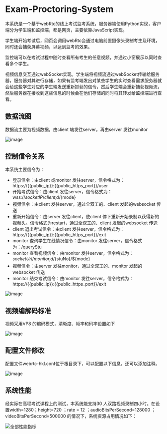 # Exam-Proctoring-System

本系统是一个基于webRtc的线上考试监考系统，服务器端使用Python实现，客户端分为学生端和监控端，都是网页，主要依靠JavaScript实现。

学生端开始考试后，网页会调用webRtc会通过电脑前置摄像头录制考生及环境，同时还会捕获屏幕视频，以达到监考的效果。

监控端可以在考试过程中随时查看所有考生的任意视频，并通过小窗展示以同时查看多个学生。

视频信息交互通过webSocket实现。学生端将视频流通过webSocket传输给服务器，服务器对其进行存储，如果有监考端发出对某些学生的实时查看需求服务器就会给这些学生对应的学生端发送重新抓获的信令，然后学生端会重新捕获视频流，然后服务器在接收到这些信息的时候会在他们存储的同时将其转发给监控端进行查看。

## 数据流图

数据流主要为视频数据，由client 端发往server，再由server 发往monitor

![image](https://user-images.githubusercontent.com/65942634/233391374-ccc43d83-4bce-4c43-aa21-719f8d341723.png)

## 控制信令关系

本系统主要信令为： 
* 登录信令：由client 或monitor 发往server，信令格式为：
  https://{{public_ip}}:{{public_https_port}}/user 
* 开始考试信令：由client 发往server，信令格式为：
  wss://${socketIP}/{{client_id}}/${mode} 
* 视频信令：由client 发往server，通过全双工的、client 发起的websocket 传送 
* 重新开始信令：由server 发往client，使client 停下重新开始录制以获得新的视频头。信令格式为restart，通过全双工的、client 发起的websocket 传送 
* client 退出考试信令：由client 发往server，信令格式为：
  https://{{public_ip}}:{{public_https_port}}/exit 
* monitor 查询学生在线情况信令：由monitor 发往server，信令格式为：/queryStu 
* monitor 查看视频信令：由monitor 发往server，信令格式为：
  ${socketUrl}/{{monitor_id}}/${stuNo}/${mode} 
* 视频信令：由server 发往monitor，通过全双工的、monitor 发起的websocket 传送 
* monitor 结束考试信令：由monitor 发往server，信令格式为：
  https://{{public_ip}}:{{public_https_port}}/exit

![image](https://user-images.githubusercontent.com/65942634/233391752-936fbd02-1816-4f2c-8ecb-0d38558705e9.png)

## 视频编解码标准

视频采用VP8 的编码模式，清晰度、帧率和码率设置如下 

![image](https://user-images.githubusercontent.com/65942634/233391836-537cf700-1caa-4e6a-a9a3-5900115d9b7d.png)

## 配置文件修改

配置文件webrtc-hkl.conf位于根目录下，可以配置以下信息，还可以添加注释。

![image](https://user-images.githubusercontent.com/65942634/233391929-0bce3cd7-f1ef-4a5e-b5f3-49187c20ab82.png)

## 系统性能

经实际在高程考试课程上的测试，本系统能支持30 人双路视频录制四小时。在设置width=1280；height=720 ；rate = 12 ；audioBitsPerSecond=128000 ；videoBitsPerSecond=500000 的情况下，系统资源占用情况如下：

![全部性能指标](https://user-images.githubusercontent.com/65942634/233392096-8b36fbed-984e-499a-a551-9d34e334ee05.png)
